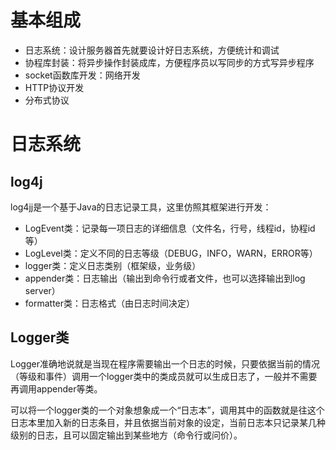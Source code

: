 # 基本组成
- 日志系统：设计服务器首先就要设计好日志系统，方便统计和调试
- 协程库封装：将异步操作封装成库，方便程序员以写同步的方式写异步程序
- socket函数库开发：网络开发
- HTTP协议开发
- 分布式协议

# 日志系统
## log4j
log4jj是一个基于Java的日志记录工具，这里仿照其框架进行开发：
- LogEvent类：记录每一项日志的详细信息（文件名，行号，线程id，协程id等）
- LogLevel类：定义不同的日志等级（DEBUG，INFO，WARN，ERROR等）
- logger类：定义日志类别（框架级，业务级）
- appender类：日志输出（输出到命令行或者文件，也可以选择输出到log server）
- formatter类：日志格式（由日志时间决定）

## Logger类
Logger准确地说就是当现在程序需要输出一个日志的时候，只要依据当前的情况（等级和事件）调用一个logger类中的类成员就可以生成日志了，一般并不需要再调用appender等类。

可以将一个logger类的一个对象想象成一个“日志本”，调用其中的函数就是往这个日志本里加入新的日志条目，并且依据当前对象的设定，当前日志本只记录某几种级别的日志，且可以固定输出到某些地方（命令行或问价）。


